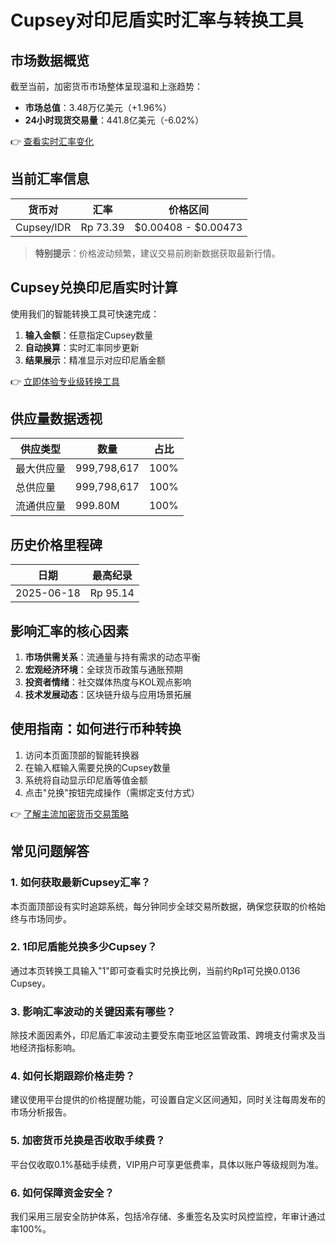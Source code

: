 # Cupsey对印尼盾实时汇率与转换工具

## 市场数据概览

截至当前，加密货币市场整体呈现温和上涨趋势：
- **市场总值**：3.48万亿美元（+1.96%）
- **24小时现货交易量**：441.8亿美元（-6.02%）

👉 [查看实时汇率变化](https://bit.ly/okx_welcome)

## 当前汇率信息

| 货币对        | 汇率        | 价格区间          |
|---------------|-------------|-------------------|
| Cupsey/IDR    | Rp 73.39    | $0.00408 - $0.00473 |

> **特别提示**：价格波动频繁，建议交易前刷新数据获取最新行情。

## Cupsey兑换印尼盾实时计算

使用我们的智能转换工具可快速完成：
1. **输入金额**：任意指定Cupsey数量
2. **自动换算**：实时汇率同步更新
3. **结果展示**：精准显示对应印尼盾金额

👉 [立即体验专业级转换工具](https://bit.ly/okx_welcome)

## 供应量数据透视

| 供应类型       | 数量          | 占比         |
|----------------|---------------|--------------|
| 最大供应量     | 999,798,617   | 100%         |
| 总供应量       | 999,798,617   | 100%         |
| 流通供应量     | 999.80M       | 100%         |

## 历史价格里程碑

| 日期       | 最高纪录       |
|------------|----------------|
| 2025-06-18 | Rp 95.14       |

## 影响汇率的核心因素

1. **市场供需关系**：流通量与持有需求的动态平衡
2. **宏观经济环境**：全球货币政策与通胀预期
3. **投资者情绪**：社交媒体热度与KOL观点影响
4. **技术发展动态**：区块链升级与应用场景拓展

## 使用指南：如何进行币种转换

1. 访问本页面顶部的智能转换器
2. 在输入框输入需要兑换的Cupsey数量
3. 系统将自动显示印尼盾等值金额
4. 点击"兑换"按钮完成操作（需绑定支付方式）

👉 [了解主流加密货币交易策略](https://bit.ly/okx_welcome)

## 常见问题解答

### 1. 如何获取最新Cupsey汇率？
本页面顶部设有实时追踪系统，每分钟同步全球交易所数据，确保您获取的价格始终与市场同步。

### 2. 1印尼盾能兑换多少Cupsey？
通过本页转换工具输入"1"即可查看实时兑换比例，当前约Rp1可兑换0.0136 Cupsey。

### 3. 影响汇率波动的关键因素有哪些？
除技术面因素外，印尼盾汇率波动主要受东南亚地区监管政策、跨境支付需求及当地经济指标影响。

### 4. 如何长期跟踪价格走势？
建议使用平台提供的价格提醒功能，可设置自定义区间通知，同时关注每周发布的市场分析报告。

### 5. 加密货币兑换是否收取手续费？
平台仅收取0.1%基础手续费，VIP用户可享更低费率，具体以账户等级规则为准。

### 6. 如何保障资金安全？
我们采用三层安全防护体系，包括冷存储、多重签名及实时风控监控，年审计通过率100%。